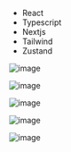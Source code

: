 - React
- Typescript
- Nextjs
- Tailwind
- Zustand

![image](https://github.com/antoniohauren/netflix/assets/101012531/a9bf527f-514c-4b5c-8101-157c9928d9a7)

![image](https://github.com/antoniohauren/netflix/assets/101012531/8b5b4056-45ea-4ec5-85e1-4feca04bab24)

![image](https://github.com/antoniohauren/netflix/assets/101012531/211ceb31-3ae3-475d-9604-a063e172fc2f)

![image](https://github.com/antoniohauren/netflix/assets/101012531/e605aaa1-9af6-4db5-8ee7-a1d17a9a9fec)

![image](https://github.com/antoniohauren/netflix/assets/101012531/c0b00900-9ec9-47de-a560-47401c82f21d)
